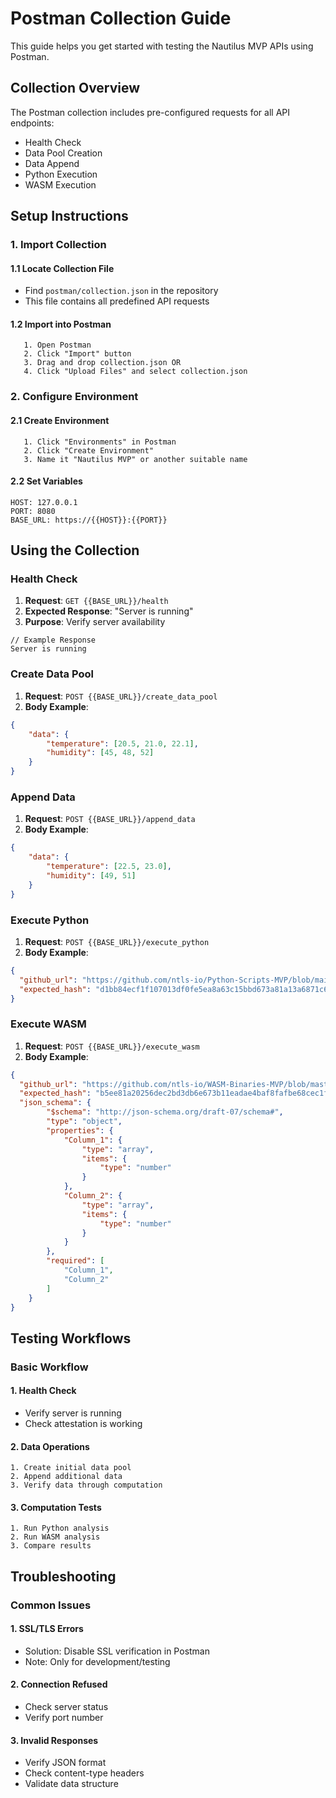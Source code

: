 # Postman Collection Guide

This guide helps you get started with testing the Nautilus MVP APIs using Postman.

## Collection Overview

The Postman collection includes pre-configured requests for all API endpoints:

- Health Check
- Data Pool Creation
- Data Append
- Python Execution
- WASM Execution

## Setup Instructions

### 1. Import Collection

#### 1.1 **Locate Collection File**

* Find `postman/collection.json` in the repository
* This file contains all predefined API requests

#### 1.2 **Import into Postman**

```text
   1. Open Postman
   2. Click "Import" button
   3. Drag and drop collection.json OR
   4. Click "Upload Files" and select collection.json
```

### 2. Configure Environment

#### 2.1 **Create Environment**
```text
   1. Click "Environments" in Postman
   2. Click "Create Environment"
   3. Name it "Nautilus MVP" or another suitable name
```

#### 2.2 **Set Variables**
   ```text
   HOST: 127.0.0.1
   PORT: 8080
   BASE_URL: https://{{HOST}}:{{PORT}}
   ```

## Using the Collection

### Health Check

1. **Request**: `GET {{BASE_URL}}/health`
2. **Expected Response**: "Server is running"
3. **Purpose**: Verify server availability

```
// Example Response
Server is running
```

### Create Data Pool

1. **Request**: `POST {{BASE_URL}}/create_data_pool`
2. **Body Example**:
```json
{
    "data": {
        "temperature": [20.5, 21.0, 22.1],
        "humidity": [45, 48, 52]
    }
}
```

### Append Data

1. **Request**: `POST {{BASE_URL}}/append_data`
2. **Body Example**:
```json
{
    "data": {
        "temperature": [22.5, 23.0],
        "humidity": [49, 51]
    }
}
```

### Execute Python

1. **Request**: `POST {{BASE_URL}}/execute_python`
2. **Body Example**:
```json
{
  "github_url": "https://github.com/ntls-io/Python-Scripts-MVP/blob/main/calculate_mean.py",
  "expected_hash": "d1bb84ecf1f107013df0fe5ea8a63c15bbd673a81a13a6871c6b43d7e85fd690"
}
```

### Execute WASM

1. **Request**: `POST {{BASE_URL}}/execute_wasm`
2. **Body Example**:
```json
{
  "github_url": "https://github.com/ntls-io/WASM-Binaries-MVP/blob/master/bin/get_mean_wasm.wasm",
  "expected_hash": "b5ee81a20256dec2bd3db6e673b11eadae4baf8fafbe68cec1f36517bb569255",
  "json_schema": {
        "$schema": "http://json-schema.org/draft-07/schema#",
        "type": "object",
        "properties": {
            "Column_1": {
                "type": "array",
                "items": {
                    "type": "number"
                }
            },
            "Column_2": {
                "type": "array",
                "items": {
                    "type": "number"
                }
            }
        },
        "required": [
            "Column_1",
            "Column_2"
        ]
    }
}

```

## Testing Workflows

### Basic Workflow

#### 1. **Health Check**
   - Verify server is running
   - Check attestation is working

#### 2. **Data Operations**
   ```
   1. Create initial data pool
   2. Append additional data
   3. Verify data through computation
   ```

#### 3. **Computation Tests**
   ```
   1. Run Python analysis
   2. Run WASM analysis
   3. Compare results
   ```

## Troubleshooting

### Common Issues

#### 1. **SSL/TLS Errors**
   - Solution: Disable SSL verification in Postman
   - Note: Only for development/testing

#### 2. **Connection Refused**
   - Check server status
   - Verify port number

#### 3. **Invalid Responses**
   - Verify JSON format
   - Check content-type headers
   - Validate data structure